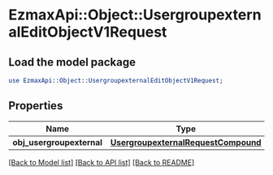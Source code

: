 # EzmaxApi::Object::UsergroupexternalEditObjectV1Request

## Load the model package
```perl
use EzmaxApi::Object::UsergroupexternalEditObjectV1Request;
```

## Properties
Name | Type | Description | Notes
------------ | ------------- | ------------- | -------------
**obj_usergroupexternal** | [**UsergroupexternalRequestCompound**](UsergroupexternalRequestCompound.md) |  | 

[[Back to Model list]](../README.md#documentation-for-models) [[Back to API list]](../README.md#documentation-for-api-endpoints) [[Back to README]](../README.md)


